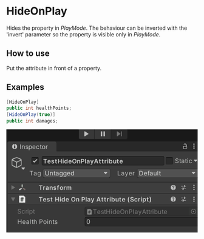 # HideOnPlay
Hides the property in *PlayMode*. The behaviour can be inverted with the 'invert' parameter so the property is visible only in *PlayMode*.

## How to use
Put the attribute in front of a property.</BR>

## Examples
```cs
[HideOnPlay]
public int healthPoints;
[HideOnPlay(true)]
public int damages;
```
![](img/HideOnPlayAttributeInspectorPreview.gif)
